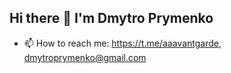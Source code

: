 ## Hi there 👋 I'm Dmytro Prymenko

- 📫 How to reach me: https://t.me/aaavantgarde, dmytroprymenko@gmail.com

<!--
**avngrrd/avngrrd** is a ✨ _special_ ✨ repository because its `README.md` (this file) appears on your GitHub profile.

Here are some ideas to get you started:

- 🔭 I’m currently working on ...
- 🌱 I’m currently learning ...
- 👯 I’m looking to collaborate on ...
- 🤔 I’m looking for help with ...
- 💬 Ask me about ...
- 📫 How to reach me: ...
- 😄 Pronouns: ...
- ⚡ Fun fact: ...
-->
